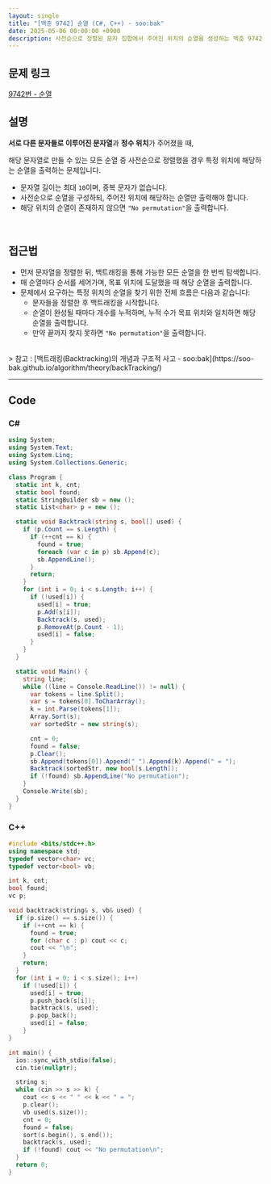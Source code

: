 ```yaml
---
layout: single
title: "[백준 9742] 순열 (C#, C++) - soo:bak"
date: 2025-05-06 00:00:00 +0900
description: 사전순으로 정렬된 문자 집합에서 주어진 위치의 순열을 생성하는 백준 9742번 순열 문제의 C# 및 C++ 풀이 및 해설
---
```


## 문제 링크
[9742번 - 순열](https://www.acmicpc.net/problem/9742)

## 설명
**서로 다른 문자들로 이루어진 문자열**과 **정수 위치**가 주어졌을 때,

해당 문자열로 만들 수 있는 모든 순열 중 사전순으로 정렬했을 경우 특정 위치에 해당하는 순열을 출력하는 문제입니다.

- 문자열 길이는 최대 `10`이며, 중복 문자가 없습니다.
- 사전순으로 순열을 구성하되, 주어진 위치에 해당하는 순열만 출력해야 합니다.
- 해당 위치의 순열이 존재하지 않으면 `"No permutation"`을 출력합니다.

<br>

## 접근법
- 먼저 문자열을 정렬한 뒤, 백트래킹을 통해 가능한 모든 순열을 한 번씩 탐색합니다.
- 매 순열마다 순서를 세어가며, 목표 위치에 도달했을 때 해당 순열을 출력합니다.
- 문제에서 요구하는 특정 위치의 순열을 찾기 위한 전체 흐름은 다음과 같습니다:
  - 문자들을 정렬한 후 백트래킹을 시작합니다.
  - 순열이 완성될 때마다 개수를 누적하며, 누적 수가 목표 위치와 일치하면 해당 순열을 출력합니다.
  - 만약 끝까지 찾지 못하면 `"No permutation"`을 출력합니다.

<br>
> 참고 : [백트래킹(Backtracking)의 개념과 구조적 사고 - soo:bak](https://soo-bak.github.io/algorithm/theory/backTracking/)

<br>

---

## Code

### C#

```csharp
using System;
using System.Text;
using System.Linq;
using System.Collections.Generic;

class Program {
  static int k, cnt;
  static bool found;
  static StringBuilder sb = new ();
  static List<char> p = new ();

  static void Backtrack(string s, bool[] used) {
    if (p.Count == s.Length) {
      if (++cnt == k) {
        found = true;
        foreach (var c in p) sb.Append(c);
        sb.AppendLine();
      }
      return;
    }
    for (int i = 0; i < s.Length; i++) {
      if (!used[i]) {
        used[i] = true;
        p.Add(s[i]);
        Backtrack(s, used);
        p.RemoveAt(p.Count - 1);
        used[i] = false;
      }
    }
  }

  static void Main() {
    string line;
    while ((line = Console.ReadLine()) != null) {
      var tokens = line.Split();
      var s = tokens[0].ToCharArray();
      k = int.Parse(tokens[1]);
      Array.Sort(s);
      var sortedStr = new string(s);

      cnt = 0;
      found = false;
      p.Clear();
      sb.Append(tokens[0]).Append(" ").Append(k).Append(" = ");
      Backtrack(sortedStr, new bool[s.Length]);
      if (!found) sb.AppendLine("No permutation");
    }
    Console.Write(sb);
  }
}
```

### C++

```cpp
#include <bits/stdc++.h>
using namespace std;
typedef vector<char> vc;
typedef vector<bool> vb;

int k, cnt;
bool found;
vc p;

void backtrack(string& s, vb& used) {
  if (p.size() == s.size()) {
    if (++cnt == k) {
      found = true;
      for (char c : p) cout << c;
      cout << "\n";
    }
    return;
  }
  for (int i = 0; i < s.size(); i++)
    if (!used[i]) {
      used[i] = true;
      p.push_back(s[i]);
      backtrack(s, used);
      p.pop_back();
      used[i] = false;
    }
}

int main() {
  ios::sync_with_stdio(false);
  cin.tie(nullptr);

  string s;
  while (cin >> s >> k) {
    cout << s << " " << k << " = ";
    p.clear();
    vb used(s.size());
    cnt = 0;
    found = false;
    sort(s.begin(), s.end());
    backtrack(s, used);
    if (!found) cout << "No permutation\n";
  }
  return 0;
}
```
